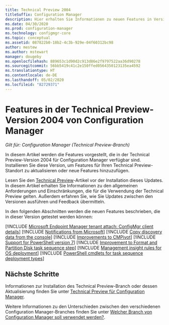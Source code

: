 ```yaml
---
title: Technical Preview 2004
titleSuffix: Configuration Manager
description: Hier erhalten Sie Informationen zu neuen Features in Version 2004 des Technical Preview-Branchs von Configuration Manager.
ms.date: 04/30/2020
ms.prod: configuration-manager
ms.technology: configmgr-core
ms.topic: conceptual
ms.assetid: 087822b0-18b2-4c3b-929e-04f60312bc98
author: mestew
ms.author: mstewart
manager: dougeby
ms.openlocfilehash: 889653c1d90d2c913d86e2f9797522aa36d90278
ms.sourcegitcommit: 56bb5419c41c2e150ffed0564350123135ea4592
ms.translationtype: HT
ms.contentlocale: de-DE
ms.lasthandoff: 05/02/2020
ms.locfileid: "82729371"
---
```

# <a name="features-in-configuration-manager-technical-preview-version-2004"></a>Features in der Technical Preview-Version 2004 von Configuration Manager

*Gilt für: Configuration Manager (Technical Preview-Branch)*

In diesem Artikel werden die Features vorgestellt, die in der Technical Preview-Version 2004 für Configuration Manager verfügbar sind. Installieren Sie diese Version, um Features für Ihren Technical Preview-Standort zu aktualisieren oder neue Features hinzuzufügen.

Lesen Sie den [Technical Preview](../technical-preview.md)-Artikel vor der Installation dieses Updates. In diesem Artikel erhalten Sie Informationen zu den allgemeinen Anforderungen und Einschränkungen, die für die Verwendung der Technical Preview gelten. Außerdem erfahren Sie, wie Sie Updates zwischen den Versionen ausführen und Feedback übermitteln.

In den folgenden Abschnitten werden die neuen Features beschrieben, die in dieser Version getestet werden können:

<!-- [!INCLUDE [Example feature name](includes/2004/1234567.md)] -->

[!INCLUDE [Microsoft Endpoint Manager tenant attach: ConfigMgr client details](includes/2004/6374854.md)]
[!INCLUDE [Notifications from Microsoft](includes/2004/3953121.md)]
[!INCLUDE [Copy discovery data from the console](includes/2004/6890051.md)]
[!INCLUDE [Improvements to CMPivot](includes/2004/6518631.md)]
[!INCLUDE [Support for PowerShell version 7](includes/2004/6023299.md)]
[!INCLUDE [Improvement to Format and Partition Disk task sequence step](includes/2004/6610288.md)]
[!INCLUDE [Management insight rules for OS deployment](includes/2004/6982275.md)]
[!INCLUDE [PowerShell cmdlets for task sequence deployment types](includes/2004/7019342.md)]

<!--
## General known issues

[!INCLUDE [Can't delete collections](includes/2004/known-issue-6215446.md)]
-->

## <a name="next-steps"></a>Nächste Schritte

Informationen zur Installation des Technical Preview-Branch oder dessen Aktualisierung finden Sie unter [Technical Preview für Configuration Manager](../technical-preview.md).

Weitere Informationen zu den Unterschieden zwischen den verschiedenen Configuration Manager-Branches finden Sie unter [Welcher Branch von Configuration Manager soll verwendet werden?](../../understand/which-branch-should-i-use.md).

